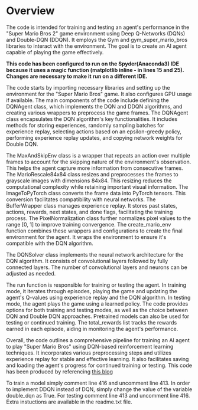 # Overview
The code is intended for training and testing an agent's performance in the "Super Mario Bros 2" game environment using Deep Q-Networks (DQNs) and Double-DQN (DDQN). It employs the Gym and gym_super_mario_bros libraries to interact with the environment. The goal is to create an AI agent capable of playing the game effectively. 

**This code has been configured to run on the Spyder(Anaconda3) IDE because it uses a magic function (matplotlib inline - in lines 15 and 25). Changes are necessary to make it run on a different IDE.**

The code starts by importing necessary libraries and setting up the environment for the "Super Mario Bros" game. It also configures GPU usage if available. The main components of the code include defining the DQNAgent class, which implements the DQN and DDQN algorithms, and creating various wrappers to preprocess the game frames. The DQNAgent class encapsulates the DQN algorithm's key functionalities. It includes methods for storing experiences, randomly sampling batches for experience replay, selecting actions based on an epsilon-greedy policy, performing experience replay updates, and copying network weights for Double DQN.

The MaxAndSkipEnv class is a wrapper that repeats an action over multiple frames to account for the skipping nature of the environment's observation. This helps the agent capture more information from consecutive frames.
The MarioRescale84x84 class resizes and preprocesses the frames to grayscale images with dimensions 84x84. This resizing reduces the computational complexity while retaining important visual information.
The ImageToPyTorch class converts the frame data into PyTorch tensors. This conversion facilitates compatibility with neural networks.
The BufferWrapper class manages experience replay. It stores past states, actions, rewards, next states, and done flags, facilitating the training process.
The PixelNormalization class further normalizes pixel values to the range [0, 1] to improve training convergence.
The create_mario_env function combines these wrappers and configurations to create the final environment for the agent. It wraps the environment to ensure it's compatible with the DQN algorithm.

The DQNSolver class implements the neural network architecture for the DQN algorithm. It consists of convolutional layers followed by fully connected layers. The number of convolutional layers and neurons can be adjusted as needed.

The run function is responsible for training or testing the agent. In training mode, it iterates through episodes, playing the game and updating the agent's Q-values using experience replay and the DQN algorithm. In testing mode, the agent plays the game using a learned policy. The code provides options for both training and testing modes, as well as the choice between DQN and Double DQN approaches. Pretrained models can also be used for testing or continued training. The total_rewards list tracks the rewards earned in each episode, aiding in monitoring the agent's performance.

Overall, the code outlines a comprehensive pipeline for training an AI agent to play "Super Mario Bros" using DQN-based reinforcement learning techniques. It incorporates various preprocessing steps and utilizes experience replay for stable and effective learning. It also facilitates saving and loading the agent's progress for continued training or testing. This code has been produced by referencing [this blog](https://blog.paperspace.com/building-double-deep-q-network-super-mario-bros/)

To train a model simply comment line 416 and uncomment line 413. In order to implement DDQN instead of DQN, simply change the value of the variable double_dqn as True. For testing comment line 413 and uncomment line 416. Extra instuctions are available in the readme.txt file.

